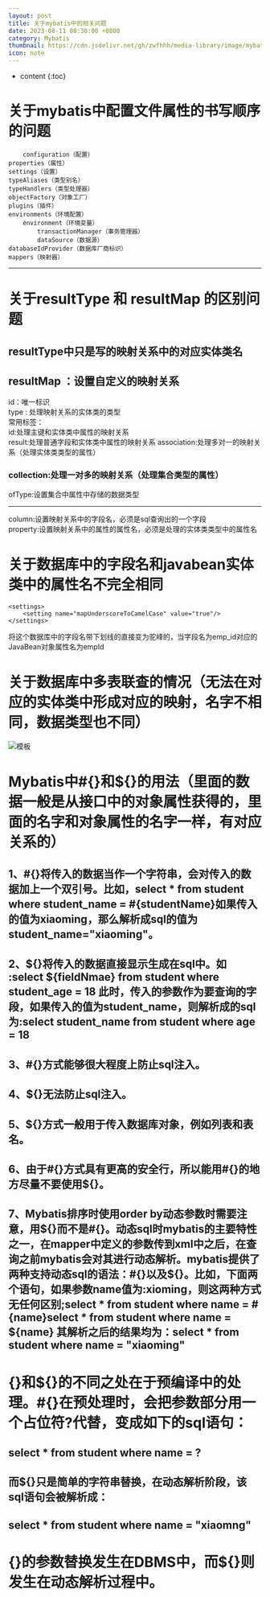 ```yaml
---
layout: post
title: 关于mybatis中的相关问题
date: 2023-08-11 08:30:00 +0800
category: Mybatis
thumbnail: https://cdn.jsdelivr.net/gh/zwfhhh/media-library/image/mybatis.jpg
icon: note
---
```



* content
{:toc}
# 关于mybatis中配置文件属性的书写顺序的问题

        configuration（配置）
    properties（属性）
    settings（设置）
    typeAliases（类型别名）
    typeHandlers（类型处理器）
    objectFactory（对象工厂）
    plugins（插件）
    environments（环境配置）
    	environment（环境变量）
    		transactionManager（事务管理器）
    		dataSource（数据源）
    databaseIdProvider（数据库厂商标识）
    mappers（映射器）
***
# 关于resultType 和 resultMap 的区别问题
## resultType中只是写的映射关系中的对应实体类名  
## resultMap  ：设置自定义的映射关系  
id：唯一标识  
type : 处理映射关系的实体类的类型  
常用标签：  
id:处理主键和实体类中属性的映射关系  
result:处理普通字段和实体类中属性的映射关系 
association:处理多对一的映射关系（处理实体类类型的属性）  
### collection:处理一对多的映射关系（处理集合类型的属性）
ofType:设置集合中属性中存储的数据类型  
****
column:设置映射关系中的字段名，必须是sql查询出的一个字段  
property:设置映射关系中的属性的属性名，必须是处理的实体类类型中的属性名  
# 关于数据库中的字段名和javabean实体类中的属性名不完全相同  
   
    <settings>
        <setting name="mapUnderscoreToCamelCase" value="true"/>
    </settings>  
将这个数据库中的字段名带下划线的直接变为驼峰的，当字段名为emp_id对应的JavaBean对象属性名为empId  
# 关于数据库中多表联查的情况（无法在对应的实体类中形成对应的映射，名字不相同，数据类型也不同）
![模板](https://img-blog.csdnimg.cn/1f2dce2ee39245ce893bd72f6f49e3c0.jpeg)


# Mybatis中#{}和${}的用法（里面的数据一般是从接口中的对象属性获得的，里面的名字和对象属性的名字一样，有对应关系的）

## 1、#{}将传入的数据当作一个字符串，会对传入的数据加上一个双引号。比如，select * from student where student_name = #{studentName}如果传入的值为xiaoming，那么解析成sql的值为student_name="xiaoming"。

## 2、${}将传入的数据直接显示生成在sql中。如 :select ${fieldNmae} from student where student_age = 18 此时，传入的参数作为要查询的字段，如果传入的值为student_name，则解析成的sql为:select student_name from student where age = 18
## 3、#{}方式能够很大程度上防止sql注入。

## 4、${}无法防止sql注入。

## 5、${}方式一般用于传入数据库对象，例如列表和表名。

## 6、由于#{}方式具有更高的安全行，所以能用#{}的地方尽量不要使用${}。

## 7、Mybatis排序时使用order by动态参数时需要注意，用${}而不是#{}。动态sql时mybatis的主要特性之一，在mapper中定义的参数传到xml中之后，在查询之前mybatis会对其进行动态解析。mybatis提供了两种支持动态sql的语法：#{}以及${}。比如，下面两个语句，如果参数name值为:xioming，则这两种方式无任何区别;select * from student where name = #{name}select * from student where name = ${name} 其解析之后的结果均为：select * from student where name = "xiaoming"
# {}和${}的不同之处在于预编译中的处理。#{}在预处理时，会把参数部分用一个占位符?代替，变成如下的sql语句：

## select * from student where name = ?
## 而${}只是简单的字符串替换，在动态解析阶段，该sql语句会被解析成：

## select * from student where name = "xiaomng"
# {}的参数替换发生在DBMS中，而${}则发生在动态解析过程中。

 
